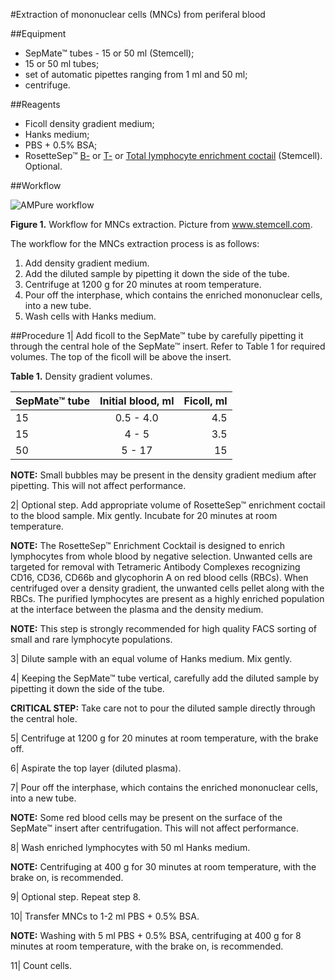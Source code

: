 #Extraction of mononuclear cells (MNCs) from periferal blood

##Equipment
* SepMate™ tubes - 15 or 50 ml (Stemcell);
* 15 or 50 ml tubes;
* set of automatic pipettes ranging from 1 ml and 50 ml;
* centrifuge.

##Reagents
* Ficoll density gradient medium;
* Hanks medium;
* PBS + 0.5% BSA;
* RosetteSep™ [B-](http://www.stemcell.com/en/Products/All-Products/RosetteSep-Human-B-Cell-Enrichment-Cocktail.aspx)
  or [T-](http://www.stemcell.com/en/Products/All-Products/RosetteSep-Human-T-Cell-Enrichment-Cocktail.aspx) 
  or [Total lymphocyte enrichment coctail](http://www.stemcell.com/en/Products/All-Products/RosetteSep-Human-Total-Lymphocyte-Enrichment-Cocktail.aspx) (Stemcell). Optional.

##Workflow

![AMPure workflow](https://github.com/repseqio/protocols/blob/master/img/SepMate_overview.png "SepMate MNC extraction overview")

**Figure 1.** Workflow for MNCs extraction. Picture from www.stemcell.com.

The workflow for the MNCs extraction process is as follows:

1. Add density gradient medium.
2. Add the diluted sample by pipetting it down the side of the tube.
3. Centrifuge at 1200 g for 20 minutes at room temperature.
4. Pour off the interphase, which contains the enriched mononuclear cells, into a new tube.
5. Wash cells with Hanks medium.
  
##Procedure
1| Add ficoll to the SepMate™ tube by carefully pipetting it through the central hole of the SepMate™
insert. Refer to Table 1 for required volumes. The top of the ficoll will be above the insert.

**Table 1.** Density gradient volumes.

| SepMate™ tube | Initial blood, ml | Ficoll, ml |
| ------------- |:-----------------:| ----------:|
| 15            | 0.5 - 4.0         | 4.5        |
| 15            | 4 - 5             | 3.5        |
| 50            | 5 - 17            | 15         |

**NOTE:** Small bubbles may be present in the density gradient medium after pipetting. This will not affect performance.

2| Optional step. Add appropriate volume of RosetteSep™ enrichment coctail to the blood sample. Mix gently. Incubate for 20 minutes at room temperature.

**NOTE:** The RosetteSep™ Enrichment Cocktail is designed to enrich lymphocytes from whole blood by negative selection. 
Unwanted cells are targeted for removal with Tetrameric Antibody Complexes recognizing CD16, CD36, CD66b and glycophorin A 
on red blood cells (RBCs). When centrifuged over a density gradient, the unwanted cells pellet along with the RBCs. 
The purified lymphocytes are present as a highly enriched population at the interface between the plasma and 
the density medium. 

**NOTE:** This step is strongly recommended for high quality FACS sorting of small and rare lymphocyte populations. 

3| Dilute sample with an equal volume of Hanks medium. Mix gently.

4| Keeping the SepMate™ tube vertical, carefully add the diluted sample by pipetting it down the side of the tube.

**CRITICAL STEP:** Take care not to pour the diluted sample directly through the central hole.

5| Centrifuge at 1200 g for 20 minutes at room temperature, with the brake off.

6| Aspirate the top layer (diluted plasma).

7| Pour off the interphase, which contains the enriched mononuclear cells, into a new tube. 

**NOTE:** Some red blood cells may be present on the surface of the SepMate™ insert after centrifugation. This will
not affect performance. 

8| Wash enriched lymphocytes with 50 ml Hanks medium.

**NOTE:** Centrifuging at 400 g for 30 minutes at room temperature, with the brake on, is recommended.

9| Optional step. Repeat step 8.

10| Transfer MNCs to 1-2 ml PBS + 0.5% BSA.

**NOTE:** Washing with 5 ml PBS + 0.5% BSA, centrifuging at 400 g for 8 minutes at room temperature, with the brake on, 
is recommended.

11| Count cells.
